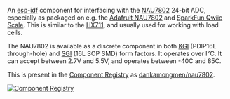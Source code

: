 An [esp-idf](https://github.com/espressif/esp-idf) component for interfacing
with the [NAU7802](https://www.nuvoton.com/export/resource-files/en-us--DS_NAU7802_DataSheet_EN_Rev2.6.pdf)
24-bit ADC, especially as packaged on e.g. the
[Adafruit NAU7802](https://www.adafruit.com/product/4538) and
[SparkFun Qwiic Scale](https://www.sparkfun.com/products/15242). This is
similar to the [HX711](https://www.digikey.com/htmldatasheets/production/1836471/0/0/1/hx711.html),
and usually used for working with load cells.

The NAU7802 is available as a discrete component in both
[KGI](https://www.nuvoton.com/products/smart-home-audio/audio-converters/precision-adc-series/nau7802kgi)
(PDIP16L through-hole) and
[SGI](https://www.nuvoton.com/products/smart-home-audio/audio-converters/precision-adc-series/nau7802sgi/)
(16L SOP SMD) form factors.
It operates over I²C. It can accept between 2.7V and 5.5V, and operates
between -40C and 85C.

This is present in the [Component Registry](https://components.espressif.com/)
as [dankamongmen/nau7802](https://components.espressif.com/components/dankamongmen/nau7802).

[![Component Registry](https://components.espressif.com/components/dankamongmen/nau7802/badge.svg)](https://components.espressif.com/components/dankamongmen/nau7802)
